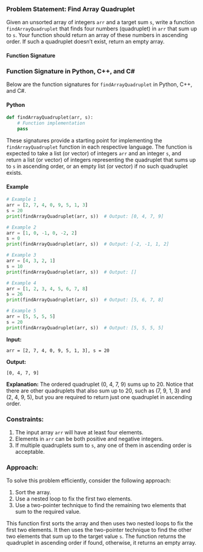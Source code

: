 ### Problem Statement: Find Array Quadruplet

Given an unsorted array of integers `arr` and a target sum `s`, write a function `findArrayQuadruplet` that finds four numbers (quadruplet) in `arr` that sum up to `s`. Your function should return an array of these numbers in ascending order. If such a quadruplet doesn’t exist, return an empty array.

#### Function Signature
### Function Signature in Python, C++, and C#

Below are the function signatures for `findArrayQuadruplet` in Python, C++, and C#.

#### Python
```python
def findArrayQuadruplet(arr, s):
    # Function implementation
    pass
```

These signatures provide a starting point for implementing the `findArrayQuadruplet` function in each respective language. The function is expected to take a list (or vector) of integers `arr` and an integer `s`, and return a list (or vector) of integers representing the quadruplet that sums up to `s` in ascending order, or an empty list (or vector) if no such quadruplet exists.

#### Example

```python
# Example 1
arr = [2, 7, 4, 0, 9, 5, 1, 3]
s = 20
print(findArrayQuadruplet(arr, s))  # Output: [0, 4, 7, 9]

# Example 2
arr = [1, 0, -1, 0, -2, 2]
s = 0
print(findArrayQuadruplet(arr, s))  # Output: [-2, -1, 1, 2]

# Example 3
arr = [4, 3, 2, 1]
s = 10
print(findArrayQuadruplet(arr, s))  # Output: []

# Example 4
arr = [1, 2, 3, 4, 5, 6, 7, 8]
s = 26
print(findArrayQuadruplet(arr, s))  # Output: [5, 6, 7, 8]

# Example 5
arr = [5, 5, 5, 5]
s = 20
print(findArrayQuadruplet(arr, s))  # Output: [5, 5, 5, 5]
```

**Input:**
```plaintext
arr = [2, 7, 4, 0, 9, 5, 1, 3], s = 20
```

**Output:**
```plaintext
[0, 4, 7, 9]
```

**Explanation:**
The ordered quadruplet (0, 4, 7, 9) sums up to 20. Notice that there are other quadruplets that also sum up to 20, such as (7, 9, 1, 3) and (2, 4, 9, 5), but you are required to return just one quadruplet in ascending order.

### Constraints:
1. The input array `arr` will have at least four elements.
2. Elements in `arr` can be both positive and negative integers.
3. If multiple quadruplets sum to `s`, any one of them in ascending order is acceptable.

### Approach:
To solve this problem efficiently, consider the following approach:
1. Sort the array.
2. Use a nested loop to fix the first two elements.
3. Use a two-pointer technique to find the remaining two elements that sum to the required value.

This function first sorts the array and then uses two nested loops to fix the first two elements. It then uses the two-pointer technique to find the other two elements that sum up to the target value `s`. The function returns the quadruplet in ascending order if found, otherwise, it returns an empty array.
